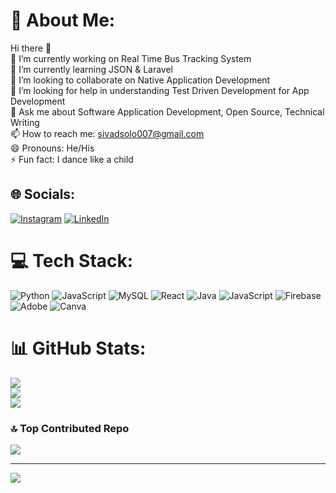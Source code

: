 # 💫 About Me:
Hi there 👋<br>🔭 I’m currently working on Real Time Bus Tracking System<br>🌱 I’m currently learning JSON & Laravel<br>👯 I’m looking to collaborate on Native Application Development<br>🤔 I’m looking for help in understanding Test Driven Development for App Development<br>💬 Ask me about Software Application Development, Open Source, Technical Writing<br>📫 How to reach me: sivadsolo007@gmail.com<br>😄 Pronouns: He/His<br>⚡ Fun fact: I dance like a child


## 🌐 Socials:
[![Instagram](https://img.shields.io/badge/Instagram-%23E4405F.svg?logo=Instagram&logoColor=white)](https://instagram.com/https://instagram.com/_sivabharath_?igshid=MzMyNGUyNmU2YQ==) [![LinkedIn](https://img.shields.io/badge/LinkedIn-%230077B5.svg?logo=linkedin&logoColor=white)](https://linkedin.com/in/www.linkedin.com/in/siva-bharath-6b1a95200) 

# 💻 Tech Stack:
![Python](https://img.shields.io/badge/python-3670A0?style=flat&logo=python&logoColor=ffdd54) ![JavaScript](https://img.shields.io/badge/javascript-%23323330.svg?style=flat&logo=javascript&logoColor=%23F7DF1E) ![MySQL](https://img.shields.io/badge/mysql-%2300000f.svg?style=flat&logo=mysql&logoColor=white) ![React](https://img.shields.io/badge/react-%2320232a.svg?style=flat&logo=react&logoColor=%2361DAFB) ![Java](https://img.shields.io/badge/java-%23ED8B00.svg?style=flat&logo=openjdk&logoColor=white) ![JavaScript](https://img.shields.io/badge/javascript-%23323330.svg?style=flat&logo=javascript&logoColor=%23F7DF1E) ![Firebase](https://img.shields.io/badge/Firebase-039BE5?style=flat&logo=Firebase&logoColor=white) ![Adobe](https://img.shields.io/badge/adobe-%23FF0000.svg?style=flat&logo=adobe&logoColor=white) ![Canva](https://img.shields.io/badge/Canva-%2300C4CC.svg?style=flat&logo=Canva&logoColor=white)
# 📊 GitHub Stats:
![](https://github-readme-stats.vercel.app/api?username=SivaDsolo007&theme=dark&hide_border=true&include_all_commits=false&count_private=false)<br/>
![](https://github-readme-streak-stats.herokuapp.com/?user=SivaDsolo007&theme=dark&hide_border=true)<br/>
![](https://github-readme-stats.vercel.app/api/top-langs/?username=SivaDsolo007&theme=dark&hide_border=true&include_all_commits=false&count_private=false&layout=compact)

### 🔝 Top Contributed Repo
![](https://github-contributor-stats.vercel.app/api?username=SivaDsolo007&limit=5&theme=dracula&combine_all_yearly_contributions=true)

---
[![](https://visitcount.itsvg.in/api?id=SivaDsolo007&icon=2&color=4)](https://visitcount.itsvg.in)

<!-- Proudly created with GPRM ( https://gprm.itsvg.in ) -->
